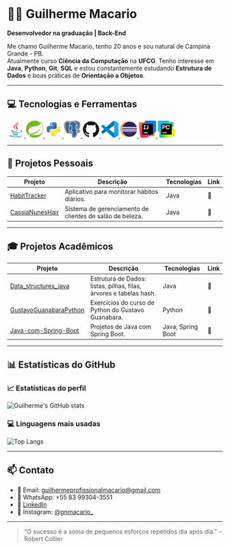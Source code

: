 # 👨‍💻 Guilherme Macario

**Desenvolvedor na graduação | Back-End**

Me chamo Guilherme Macario, tenho 20 anos e sou natural de Campina Grande - PB.  
Atualmente curso **Ciência da Computação** na **UFCG**. Tenho interesse em **Java**, **Python**, **Git**, **SQL** e estou constantemente estudando **Estrutura de Dados** e boas práticas de **Orientação a Objetos**.

---

## 💻 Tecnologias e Ferramentas

<p align="left">
  <a href="https://www.java.com/">
    <img src="https://raw.githubusercontent.com/devicons/devicon/master/icons/java/java-original.svg" width="40" height="40"/>
  </a>
  <a href="https://spring.io/projects/spring-boot">
    <img src="https://raw.githubusercontent.com/devicons/devicon/master/icons/spring/spring-original.svg" width="40" height="40"/>
  </a>
  <a href="https://www.python.org/">
    <img src="https://raw.githubusercontent.com/devicons/devicon/master/icons/python/python-original.svg" width="40" height="40"/>
  </a>
  <a href="https://www.postgresql.org/">
    <img src="https://raw.githubusercontent.com/devicons/devicon/master/icons/postgresql/postgresql-original.svg" width="40" height="40"/>
  </a>
  <a href="https://github.com/">
    <img src="https://raw.githubusercontent.com/devicons/devicon/master/icons/github/github-original.svg" width="40" height="40"/>
  </a>
  <a href="https://code.visualstudio.com/">
    <img src="https://raw.githubusercontent.com/devicons/devicon/master/icons/vscode/vscode-original.svg" width="40" height="40"/>
  </a>
  <a href="https://www.eclipse.org/">
    <img src="https://raw.githubusercontent.com/devicons/devicon/master/icons/eclipse/eclipse-original.svg" width="40" height="40"/>
  </a>
  <a href="https://www.jetbrains.com/idea/">
    <img src="https://raw.githubusercontent.com/devicons/devicon/master/icons/intellij/intellij-original.svg" width="40" height="40"/>
  </a>
  <a href="https://www.jetbrains.com/pycharm/">
    <img src="https://raw.githubusercontent.com/devicons/devicon/master/icons/pycharm/pycharm-original.svg" width="40" height="40"/>
  </a>
</p>

---

## 🚀 Projetos Pessoais

| Projeto | Descrição | Tecnologias | Link |
|--------|-----------|-------------|------|
| [HabitTracker](https://github.com/usguilherme/HabitTracker) | Aplicativo para monitorar hábitos diários. | Java | 🔗 |
| [CassiaNunesHair](https://github.com/usguilherme/CassiaNunesHair) | Sistema de gerenciamento de clientes de salão de beleza. | Java | 🔗 |

---

## 🎓 Projetos Acadêmicos

| Projeto | Descrição | Tecnologias | Link |
|--------|-----------|-------------|------|
| [Data_structures_java](https://github.com/usguilherme/Data_structures_java) | Estrutura de Dados: listas, pilhas, filas, árvores e tabelas hash. | Java | 🔗 |
| [GustavoGuanabaraPython](https://github.com/usguilherme/GustavoGuanabaraPython) | Exercícios do curso de Python do Gustavo Guanabara. | Python | 🔗 |
| [Java-com-Spring-Boot](https://github.com/usguilherme/Java-com-Spring-Boot) | Projetos de Java com Spring Boot. | Java, Spring Boot | 🔗 |

---

## 📊 Estatísticas do GitHub

### 📈 Estatísticas do perfil
![Guilherme's GitHub stats](https://github-readme-stats.vercel.app/api?username=usguilherme&show_icons=true&theme=dark&count_private=true&cache_seconds=1)

### 💻 Linguagens mais usadas
![Top Langs](https://github-readme-stats.vercel.app/api/top-langs/?username=usguilherme&layout=compact&theme=dark&cache_seconds=1)

---

## 📫 Contato

- 📧 Email: guilhermeprofissionalmacario@gmail.com  
- 📱 WhatsApp: +55 83 99304-3551  
- 💼 [LinkedIn](https://www.linkedin.com/in/guilherme-macario/)  
- 📸 Instagram: [@gnmacario_](https://www.instagram.com/gnmacario_/)

---

> “O sucesso é a soma de pequenos esforços repetidos dia após dia.” – Robert Collier
